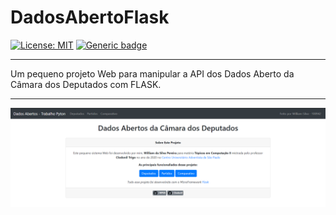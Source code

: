 # DadosAbertoFlask

[![License: MIT](https://img.shields.io/badge/License-MIT-yellow.svg)](https://opensource.org/licenses/MIT)
[![Generic badge](https://img.shields.io/badge/Github-Clodonil-<COLOR>.svg)](https://github.com/Clodonil)

***

Um pequeno projeto Web para manipular a API dos Dados Aberto da Câmara dos Deputados com FLASK.

***

![screenshot](static/screenshot.png)


